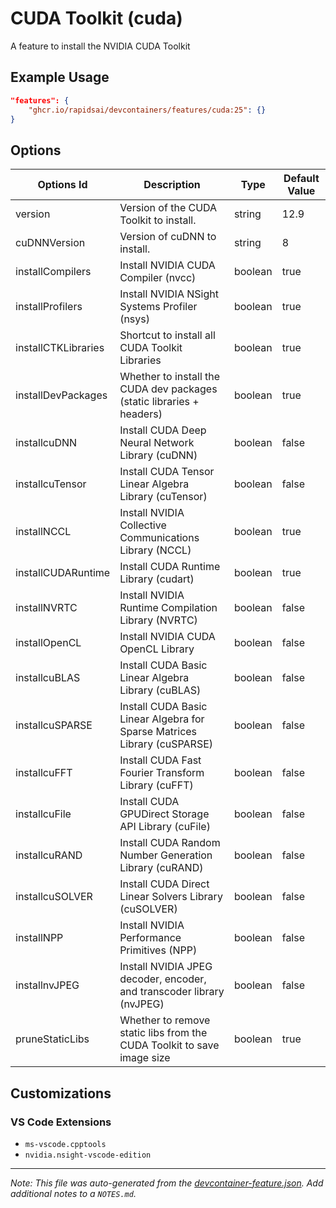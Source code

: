
# CUDA Toolkit (cuda)

A feature to install the NVIDIA CUDA Toolkit

## Example Usage

```json
"features": {
    "ghcr.io/rapidsai/devcontainers/features/cuda:25": {}
}
```

## Options

| Options Id | Description | Type | Default Value |
|-----|-----|-----|-----|
| version | Version of the CUDA Toolkit to install. | string | 12.9 |
| cuDNNVersion | Version of cuDNN to install. | string | 8 |
| installCompilers | Install NVIDIA CUDA Compiler (nvcc) | boolean | true |
| installProfilers | Install NVIDIA NSight Systems Profiler (nsys) | boolean | true |
| installCTKLibraries | Shortcut to install all CUDA Toolkit Libraries | boolean | true |
| installDevPackages | Whether to install the CUDA dev packages (static libraries + headers) | boolean | true |
| installcuDNN | Install CUDA Deep Neural Network Library (cuDNN) | boolean | false |
| installcuTensor | Install CUDA Tensor Linear Algebra Library (cuTensor) | boolean | false |
| installNCCL | Install NVIDIA Collective Communications Library (NCCL) | boolean | true |
| installCUDARuntime | Install CUDA Runtime Library (cudart) | boolean | true |
| installNVRTC | Install NVIDIA Runtime Compilation Library (NVRTC) | boolean | false |
| installOpenCL | Install NVIDIA CUDA OpenCL Library | boolean | false |
| installcuBLAS | Install CUDA Basic Linear Algebra Library (cuBLAS) | boolean | false |
| installcuSPARSE | Install CUDA Basic Linear Algebra for Sparse Matrices Library (cuSPARSE) | boolean | false |
| installcuFFT | Install CUDA Fast Fourier Transform Library (cuFFT) | boolean | false |
| installcuFile | Install CUDA GPUDirect Storage API Library (cuFile) | boolean | false |
| installcuRAND | Install CUDA Random Number Generation Library (cuRAND) | boolean | false |
| installcuSOLVER | Install CUDA Direct Linear Solvers Library (cuSOLVER) | boolean | false |
| installNPP | Install NVIDIA Performance Primitives (NPP) | boolean | false |
| installnvJPEG | Install NVIDIA JPEG decoder, encoder, and transcoder library (nvJPEG) | boolean | false |
| pruneStaticLibs | Whether to remove static libs from the CUDA Toolkit to save image size | boolean | true |

## Customizations

### VS Code Extensions

- `ms-vscode.cpptools`
- `nvidia.nsight-vscode-edition`



---

_Note: This file was auto-generated from the [devcontainer-feature.json](https://github.com/rapidsai/devcontainers/blob/main/features/src/cuda/devcontainer-feature.json).  Add additional notes to a `NOTES.md`._
